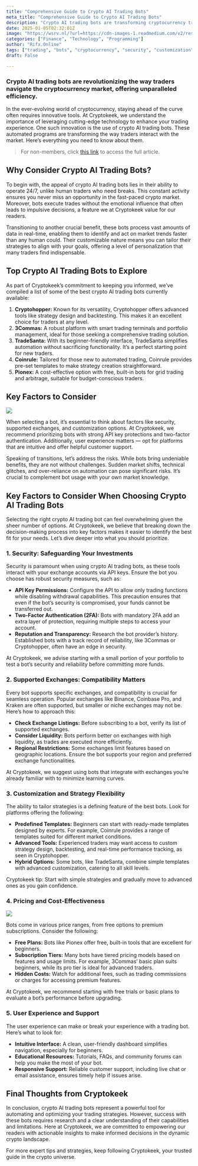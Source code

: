 ```yaml
---
title: "Comprehensive Guide to Crypto AI Trading Bots"
meta_title: "Comprehensive Guide to Crypto AI Trading Bots"
description: "Crypto AI trading bots are transforming cryptocurrency trading by operating 24/7, processing data in real-time, and executing trades without emotional bias. Popular bots include Cryptohopper, 3Commas, TradeSanta, Coinrule, and Pionex, each offering various features suited for different trader levels. Key considerations when selecting a bot include security measures, supported exchanges, customization options, pricing, and user experience. While these bots provide significant advantages, traders should remain aware of potential risks and complement automation with their own market knowledge."
date: 2025-01-05T02:32:01Z
image: "https://wsrv.nl/?url=https://cdn-images-1.readmedium.com/v2/resize:fit:800/0*NkzK7IiiT0tljA4c"
categories: ["Finance", "Technology", "Programming"]
author: "Rifx.Online"
tags: ["trading", "bots", "cryptocurrency", "security", "customization"]
draft: False

---
```






### Crypto AI trading bots are revolutionizing the way traders navigate the cryptocurrency market, offering unparalleled efficiency.



In the ever\-evolving world of cryptocurrency, staying ahead of the curve often requires innovative tools. At Cryptokeek, we understand the importance of leveraging cutting\-edge technology to enhance your trading experience. One such innovation is the use of crypto AI trading bots. These automated programs are transforming the way traders interact with the market. Here’s everything you need to know about them.


> For non\-members, click [this link](https://keekcrypto.medium.com/comprehensive-guide-to-crypto-ai-trading-bots-0de4f39589de?sk=4e797ad1e968a26049d5cb82dbbba5ea) to access the full article.


## Why Consider Crypto AI Trading Bots?

To begin with, the appeal of crypto AI trading bots lies in their ability to operate 24/7, unlike human traders who need breaks. This constant activity ensures you never miss an opportunity in the fast\-paced crypto market. Moreover, bots execute trades without the emotional influence that often leads to impulsive decisions, a feature we at Cryptokeek value for our readers.

Transitioning to another crucial benefit, these bots process vast amounts of data in real\-time, enabling them to identify and act on market trends faster than any human could. Their customizable nature means you can tailor their strategies to align with your goals, offering a level of personalization that many traders find indispensable.


## Top Crypto AI Trading Bots to Explore

As part of Cryptokeek’s commitment to keeping you informed, we’ve compiled a list of some of the best crypto AI trading bots currently available:

1. **Cryptohopper:** Known for its versatility, Cryptohopper offers advanced tools like strategy design and backtesting. This makes it an excellent choice for traders at any level.
2. **3Commas:** A robust platform with smart trading terminals and portfolio management, ideal for those seeking a comprehensive trading solution.
3. **TradeSanta:** With its beginner\-friendly interface, TradeSanta simplifies automation without sacrificing functionality. It’s a perfect starting point for new traders.
4. **Coinrule:** Tailored for those new to automated trading, Coinrule provides pre\-set templates to make strategy creation straightforward.
5. **Pionex:** A cost\-effective option with free, built\-in bots for grid trading and arbitrage, suitable for budget\-conscious traders.


## Key Factors to Consider

![](https://wsrv.nl/?url=https://cdn-images-1.readmedium.com/v2/resize:fit:800/0*HPEXv9DwckWiuZXa)

When selecting a bot, it’s essential to think about factors like security, supported exchanges, and customization options. At Cryptokeek, we recommend prioritizing bots with strong API key protections and two\-factor authentication. Additionally, user experience matters — opt for platforms that are intuitive and offer helpful customer support.

Speaking of transitions, let’s address the risks. While bots bring undeniable benefits, they are not without challenges. Sudden market shifts, technical glitches, and over\-reliance on automation can pose significant risks. It’s crucial to complement bot usage with your own market knowledge.


## Key Factors to Consider When Choosing Crypto AI Trading Bots

Selecting the right crypto AI trading bot can feel overwhelming given the sheer number of options. At Cryptokeek, we believe that breaking down the decision\-making process into key factors makes it easier to identify the best fit for your needs. Let’s dive deeper into what you should prioritize.


### 1\. Security: Safeguarding Your Investments

Security is paramount when using crypto AI trading bots, as these tools interact with your exchange accounts via API keys. Ensure the bot you choose has robust security measures, such as:

* **API Key Permissions:** Configure the API to allow only trading functions while disabling withdrawal capabilities. This precaution ensures that even if the bot’s security is compromised, your funds cannot be transferred out.
* **Two\-Factor Authentication (2FA):** Bots with mandatory 2FA add an extra layer of protection, requiring multiple steps to access your account.
* **Reputation and Transparency:** Research the bot provider’s history. Established bots with a track record of reliability, like 3Commas or Cryptohopper, often have an edge in security.

At Cryptokeek, we advise starting with a small portion of your portfolio to test a bot’s security and reliability before committing more funds.


### 2\. Supported Exchanges: Compatibility Matters

Every bot supports specific exchanges, and compatibility is crucial for seamless operation. Popular exchanges like Binance, Coinbase Pro, and Kraken are often supported, but smaller or niche exchanges may not be. Here’s how to approach this:

* **Check Exchange Listings:** Before subscribing to a bot, verify its list of supported exchanges.
* **Consider Liquidity:** Bots perform better on exchanges with high liquidity, as trades are executed more efficiently.
* **Regional Restrictions:** Some exchanges limit features based on geographic locations. Ensure the bot supports your region and preferred exchange functionalities.

At Cryptokeek, we suggest using bots that integrate with exchanges you’re already familiar with to minimize learning curves.


### 3\. Customization and Strategy Flexibility

The ability to tailor strategies is a defining feature of the best bots. Look for platforms offering the following:

* **Predefined Templates:** Beginners can start with ready\-made templates designed by experts. For example, Coinrule provides a range of templates suited for different market conditions.
* **Advanced Tools:** Experienced traders may want access to custom strategy design, backtesting, and real\-time performance tracking, as seen in Cryptohopper.
* **Hybrid Options:** Some bots, like TradeSanta, combine simple templates with advanced customization, catering to all skill levels.

Cryptokeek tip: Start with simple strategies and gradually move to advanced ones as you gain confidence.


### 4\. Pricing and Cost\-Effectiveness

![](https://wsrv.nl/?url=https://cdn-images-1.readmedium.com/v2/resize:fit:800/0*nKlLSaUBH39r_k-8)

Bots come in various price ranges, from free options to premium subscriptions. Consider the following:

* **Free Plans:** Bots like Pionex offer free, built\-in tools that are excellent for beginners.
* **Subscription Tiers:** Many bots have tiered pricing models based on features and usage limits. For example, 3Commas’ basic plan suits beginners, while its pro tier is ideal for advanced traders.
* **Hidden Costs:** Watch for additional fees, such as trading commissions or charges for accessing premium features.

At Cryptokeek, we recommend starting with free trials or basic plans to evaluate a bot’s performance before upgrading.


### 5\. User Experience and Support

The user experience can make or break your experience with a trading bot. Here’s what to look for:

* **Intuitive Interface:** A clean, user\-friendly dashboard simplifies navigation, especially for beginners.
* **Educational Resources:** Tutorials, FAQs, and community forums can help you make the most of your bot.
* **Responsive Support:** Reliable customer support, including live chat or email assistance, ensures timely help if issues arise.


## Final Thoughts from Cryptokeek

In conclusion, crypto AI trading bots represent a powerful tool for automating and optimizing your trading strategies. However, success with these bots requires research and a clear understanding of their capabilities and limitations. Here at Cryptokeek, we are committed to empowering our readers with actionable insights to make informed decisions in the dynamic crypto landscape.

For more expert tips and strategies, keep following Cryptokeek, your trusted guide in the crypto universe.


